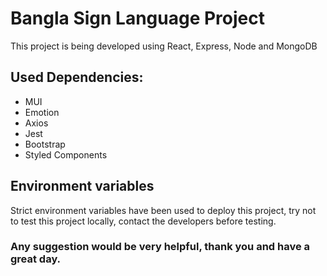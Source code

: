 # Bangla Sign Language Project

This project is being developed using React, Express, Node and MongoDB

## Used Dependencies:
 - MUI
 - Emotion
 - Axios
 - Jest
 - Bootstrap
 - Styled Components

## Environment variables

Strict environment variables have been used to deploy this project, try not to test this project locally, contact the developers before testing.

### Any suggestion would be very helpful, thank you and have a great day.
